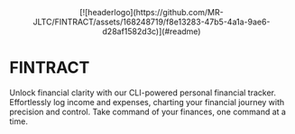 <div style="text-align:center">
  [![headerlogo](https://github.com/MR-JLTC/FINTRACT/assets/168248719/f8e13283-47b5-4a1a-9ae6-d28af1582d3c)](#readme)
</div>

# FINTRACT
Unlock financial clarity with our CLI-powered personal financial tracker. Effortlessly log income and expenses, charting your financial journey with precision and control. Take command of your finances, one command at a time.
